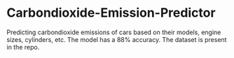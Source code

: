 # Carbondioxide-Emission-Predictor
Predicting carbondioxide emissions of cars based on their models, engine sizes, cylinders, etc. The model has a 88% accuracy. The dataset is present in the repo.
